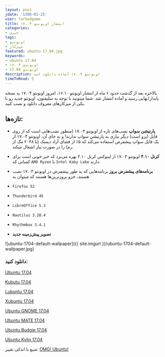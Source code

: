```yaml
---
layout: post  
jdate: '1396-01-25'
user: farbodgame
title: انتشار اوبونتو ۱۷.۰۴  
categories:
- خبری
tags:
- اوبونتو
- میزکار
featured: ubuntu-17.04.jpg
keywords:
- ubuntu 17.04
- اوبونتو ۱۷.۰۴
- اوبونتو 17.04
description: اوبونتو ۱۷.۰۴ آماده دانلود است
timeToRead: 5
---
```

بالاخره بعد از گذشت حدود ۶ ماه از انتشار اوبونتو ۱۶.۱۰، امروز اوبونتو ۱۷.۰۴ به نسخه پایدار/نهایی رسید و آماده انتشار شد. شما میتونید با توجه به سلیقتون، اوبونتو جدید رو با یکی از میزکار‌های معروف دانلود و نصب کنید.

## تازه‌ها:

* **پارتیشن سواپ**
نصب‌های تازه از اوبونتو ۱۷.۰۴ (منظور نصب‌هایی است که از روی فایل ایزو است) دیگر نیازی به پارتیشن سواپ ندارند! و به جای آن، اوبونتو ۱۷.۰۴ از یک فایل سواپ پیشفرض استفاده می‌کند که ۵٪ از فضای آزاد دیسک (یا ۲۰۴۸ مگ از رم) را در صورت نیاز اشغال میکند.

* **کرنل ۴.۱۰**
اوبونتو ۱۷.۰۴ از لینوکس کرنل ۴.۱۰ بهره می‌برد که خبر خوبی است برای کسانی که `AMD Ryzen` یا `Intel Kaby Lake` دارند.

* **برنامه‌های پیشفرض بروز**
برنامه‌هایی که به طور پیشفرض در اوبونتو ۱۷.۰۴ نصب هستند، جزو بروزترین‌ها هستند که میتوان به
 * `Firefox 52`
 * `Thunderbird 45`
 * `LibreOffice 5.3`
 * `Nautilus 3.20.4`
 * `Rhythmbox 3.4.1`

* **تصویر پیش‌زمینه جدید**

![ubuntu-1704-default-wallpaper]({{ site.imgurl }}/ubuntu-1704-default-wallpaper.jpg) 

### دانلود کنید:

[Ubuntu 17.04](http://cdimage.ubuntu.com/ubuntu/releases/17.04/release/)

[Kubutu 17.04](http://cdimage.ubuntu.com/kubuntu/releases/17.04/release/)

[Lubuntu 17.04](http://cdimage.ubuntu.com/lubuntu/releases/17.04/release/)

[Xubuntu 17.04](http://cdimage.ubuntu.com/xubuntu/releases/17.04/release/)

[Ubuntu GNOME 17.04](http://cdimage.ubuntu.com/ubuntu-gnome/releases/17.04/release/)

[Ubuntu MATE 17.04](http://cdimage.ubuntu.com/ubuntu-mate/releases/17.04/release/)

[Ubuntu Budgie 17.04](http://cdimage.ubuntu.com/ubuntu-budgie/releases/17.04/release/)

[Ubuntu Kylin 17.04 ](http://cdimage.ubuntu.com/ubuntukylin/releases/17.04/release/)

منبع با اندکی تغییر:
[OMG! Ubuntu!](http://www.omgubuntu.co.uk/2017/04/ubuntu-17-04-review-new-features)

